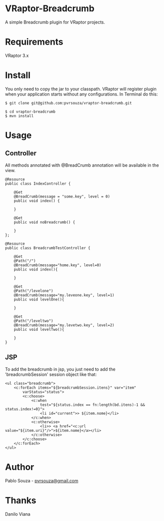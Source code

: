 VRaptor-Breadcrumb
======================

A simple Breadcrumb plugin for VRaptor projects.

Requirements
============

VRaptor 3.x

Install
=======

You only need to copy the jar to your classpath. VRaptor will register plugin when 
your application starts without any configurations. In Terminal do this:

    $ git clone git@github.com:pvrsouza/vraptor-breadcrumb.git
    
    $ cd vraptor-breadcrumb
    $ mvn install

Usage
=====

Controller
----------

All methods annotated with @BreadCrumb annotation will be available in the view.

    @Resource
    public class IndexController {

        @Get
        @BreadCrumb(message = "some.key", level = 0)
        public void index() {

        }

        @Get
        public void noBreadcrumb() {

        }
    };
    
    @Resource
    public class BreadcrumbTestController {

		@Get
		@Path("/")
		@BreadCrumb(message="home.key", level=0)
		public void index(){
			
		}
		
		@Get
		@Path("/levelone")
		@BreadCrumb(message="my.leveone.key", level=1)
		public void levelOne(){
			
		}
		
		@Get
		@Path("/leveltwo")
		@BreadCrumb(message="my.levetwo.key", level=2)
		public void levelTwo(){
			
		}
	}

JSP
-----

To add the breadcrumb in jsp, you just need to add the 'breadcrumbSession' session object like that:

    <ul class="breadcrumb">
        <c:forEach items="${breadcrumbSession.itens}" var="item"
            varStatus="status">
            <c:choose>
                <c:when
                    test="${status.index == fn:length(bd.itens)-1 && status.index!=0}">
                    <li id="current">> ${item.nome}</li>
                </c:when>
                <c:otherwise>
                    <li>> <a href="<c:url value="${item.uri}"/>">${item.nome}</a></li>
                </c:otherwise>
            </c:choose>
        </c:forEach>
    </ul>

Author
======

Pablo Souza - pvrsouza@gmail.com


Thanks
======

Danilo Viana
